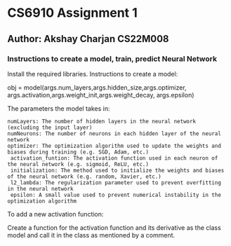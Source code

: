 # CS6910 Assignment 1
## Author: Akshay Charjan CS22M008
### Instructions to create a model, train, predict Neural Network

Install the required libraries.
Instructions to create a model: 

obj = model(args.num_layers,args.hidden_size,args.optimizer, args.activation,args.weight_init,args.weight_decay, args.epsilon)


The parameters the model takes in: 
  
    numLayers: The number of hidden layers in the neural network (excluding the input layer)
    numNeurons: The number of neurons in each hidden layer of the neural network
    optimizer: The optimization algorithm used to update the weights and biases during training (e.g. SGD, Adam, etc.)
     activation_funtion: The activation function used in each neuron of the neural network (e.g. sigmoid, ReLU, etc.)
     initialization: The method used to initialize the weights and biases of the neural network (e.g. random, Xavier, etc.)
     l2_lambda: The regularization parameter used to prevent overfitting in the neural network
     epsilon: A small value used to prevent numerical instability in the optimization algorithm
    
To add a new activation function:

 Create  a function for the activation function and its derivative as the class model and call it in the class as mentioned by a comment.
